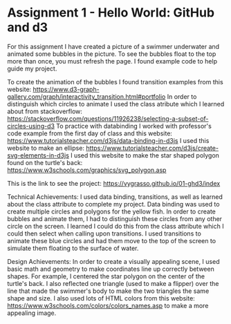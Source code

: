 Assignment 1 - Hello World: GitHub and d3  
===

For this assignment I have created a picture of a swimmer underwater and animated some bubbles in the picture. To see the bubbles float to the top more than once, you must refresh the page. I found example code to help guide my project.

To create the animation of the bubbles I found transition examples from this website: https://www.d3-graph-gallery.com/graph/interactivity_transition.html#portfolio
In order to distinguish which circles to animate I used the class atribute which I learned about from stackoverflow: https://stackoverflow.com/questions/11926238/selecting-a-subset-of-circles-using-d3
To practice with databinding I worked with professor's code example from the first day of class and this website: https://www.tutorialsteacher.com/d3js/data-binding-in-d3js
I used this website to make an ellipse: https://www.tutorialsteacher.com/d3js/create-svg-elements-in-d3js
I used this website to make the star shaped polygon found on the turtle's back: https://www.w3schools.com/graphics/svg_polygon.asp

This is the link to see the project: https://vygrasso.github.io/01-ghd3/index

Technical Achievements:
I used data binding, transitions, as well as learned about the class attribute to complete my project. Data binding was used to create multiple circles and polygons for the yellow fish. In order to create bubbles and animate them, I had to distinguish these circles from any other circle on the screen. I learned I could do this from the class attribute which I could then select when calling upon transitions. I used transitions to animate these blue circles and had them move to the top of the screen to simulate them floating to the surface of water.

Design Achievements:
In order to create a visually appealing scene, I used basic math and geometry to make coordinates line up correctly between shapes. For example, I centered the star polygon on the center of the turtle's back. I also reflected one triangle (used to make a flipper) over the line that made the swimmer's body to make the two triangles the same shape and size. I also used lots of HTML colors from this website: https://www.w3schools.com/colors/colors_names.asp to make a more appealing image. 
